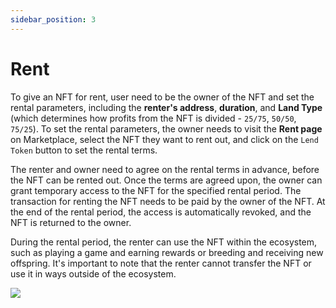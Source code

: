 ```yaml
---
sidebar_position: 3
---
```


# Rent

To give an NFT for rent, user need to be the owner of the NFT and set the rental parameters, including the **renter's address**, **duration**, and **Land Type** (which determines how profits from the NFT is divided - `25/75`, `50/50`, `75/25`). To set the rental parameters, the owner needs to visit the **Rent page** on Marketplace, select the NFT they want to rent out, and click on the `Lend Token` button to set the rental terms.

The renter and owner need to agree on the rental terms in advance, before the NFT can be rented out. Once the terms are agreed upon, the owner can grant temporary access to the NFT for the specified rental period. The transaction for renting the NFT needs to be paid by the owner of the NFT. At the end of the rental period, the access is automatically revoked, and the NFT is returned to the owner.

During the rental period, the renter can use the NFT within the ecosystem, such as playing a game and earning rewards or breeding and receiving new offspring. It's important to note that the renter cannot transfer the NFT or use it in ways outside of the ecosystem. 

![](/img/market/mechanics/rent/form.png)